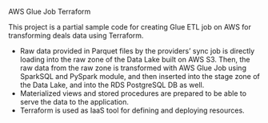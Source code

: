AWS Glue Job Terraform

This project is a partial sample code for creating Glue ETL job on AWS for transforming deals data using Terraform.

- Raw data provided in Parquet files by the providers’ sync job is directly loading into the raw zone of the Data Lake built on AWS S3.
Then, the raw data from the raw zone is transformed with AWS Glue Job using SparkSQL and PySpark module, and then inserted into the stage zone of the Data Lake, and into the RDS PostgreSQL DB as well.
- Materialized views and stored procedures are prepared to be able to serve the data to the application.
- Terraform is used as IaaS tool for defining and deploying resources.
